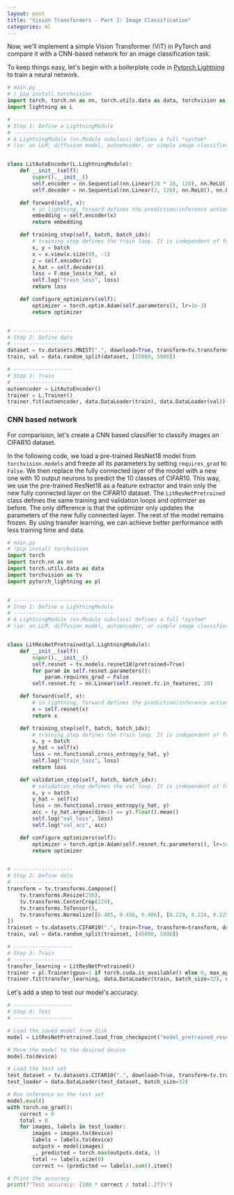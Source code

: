 ```yaml
---
layout: post
title: "Vision Transformers - Part 2: Image Classification"
categories: ml
---
```


Now, we'll implement a simple Vision Transformer (ViT) in PyTorch and compare it with a CNN-based network for an image classification task.

To keep things easy, let's begin with a boilerplate code in [Pytorch Lightning](https://lightning.ai/) to train a neural network.


```python
# main.py
# ! pip install torchvision
import torch, torch.nn as nn, torch.utils.data as data, torchvision as tv, torch.nn.functional as F
import lightning as L

# --------------------------------
# Step 1: Define a LightningModule
# --------------------------------
# A LightningModule (nn.Module subclass) defines a full *system*
# (ie: an LLM, diffusion model, autoencoder, or simple image classifier).


class LitAutoEncoder(L.LightningModule):
    def __init__(self):
        super().__init__()
        self.encoder = nn.Sequential(nn.Linear(28 * 28, 128), nn.ReLU(), nn.Linear(128, 3))
        self.decoder = nn.Sequential(nn.Linear(3, 128), nn.ReLU(), nn.Linear(128, 28 * 28))

    def forward(self, x):
        # in lightning, forward defines the prediction/inference actions
        embedding = self.encoder(x)
        return embedding

    def training_step(self, batch, batch_idx):
        # training_step defines the train loop. It is independent of forward
        x, y = batch
        x = x.view(x.size(0), -1)
        z = self.encoder(x)
        x_hat = self.decoder(z)
        loss = F.mse_loss(x_hat, x)
        self.log("train_loss", loss)
        return loss

    def configure_optimizers(self):
        optimizer = torch.optim.Adam(self.parameters(), lr=1e-3)
        return optimizer


# -------------------
# Step 2: Define data
# -------------------
dataset = tv.datasets.MNIST(".", download=True, transform=tv.transforms.ToTensor())
train, val = data.random_split(dataset, [55000, 5000])

# -------------------
# Step 3: Train
# -------------------
autoencoder = LitAutoEncoder()
trainer = L.Trainer()
trainer.fit(autoencoder, data.DataLoader(train), data.DataLoader(val))
```

### CNN based network

For comparision, let's create a CNN based classifier to classify images on CIFAR10 dataset.

In the following code, we load a pre-trained ResNet18 model from `torchvision.models` and freeze all its parameters by setting `requires_grad` to `False`. We then replace the fully connected layer of the model with a new one with 10 output neurons to predict the 10 classes of CIFAR10. This way, we use the pre-trained ResNet18 as a feature extractor and train only the new fully connected layer on the CIFAR10 dataset. The `LitResNetPretrained` class defines the same training and validation loops and optimizer as before. The only difference is that the optimizer only updates the parameters of the new fully connected layer. The rest of the model remains frozen. By using transfer learning, we can achieve better performance with less training time and data.


``` python
# main.py
# !pip install torchvision
import torch
import torch.nn as nn
import torch.utils.data as data
import torchvision as tv
import pytorch_lightning as pl


# --------------------------------
# Step 1: Define a LightningModule
# --------------------------------
# A LightningModule (nn.Module subclass) defines a full *system*
# (ie: an LLM, diffusion model, autoencoder, or simple image classifier).


class LitResNetPretrained(pl.LightningModule):
    def __init__(self):
        super().__init__()
        self.resnet = tv.models.resnet18(pretrained=True)
        for param in self.resnet.parameters():
            param.requires_grad = False
        self.resnet.fc = nn.Linear(self.resnet.fc.in_features, 10)

    def forward(self, x):
        # in lightning, forward defines the prediction/inference actions
        x = self.resnet(x)
        return x

    def training_step(self, batch, batch_idx):
        # training_step defines the train loop. It is independent of forward
        x, y = batch
        y_hat = self(x)
        loss = nn.functional.cross_entropy(y_hat, y)
        self.log("train_loss", loss)
        return loss

    def validation_step(self, batch, batch_idx):
        # validation_step defines the val loop. It is independent of forward
        x, y = batch
        y_hat = self(x)
        loss = nn.functional.cross_entropy(y_hat, y)
        acc = (y_hat.argmax(dim=1) == y).float().mean()
        self.log("val_loss", loss)
        self.log("val_acc", acc)

    def configure_optimizers(self):
        optimizer = torch.optim.Adam(self.resnet.fc.parameters(), lr=1e-3)
        return optimizer


# -------------------
# Step 2: Define data
# -------------------
transform = tv.transforms.Compose([
    tv.transforms.Resize(256),
    tv.transforms.CenterCrop(224),
    tv.transforms.ToTensor(),
    tv.transforms.Normalize([0.485, 0.456, 0.406], [0.229, 0.224, 0.225])
])
trainset = tv.datasets.CIFAR10(".", train=True, transform=transform, download=True)
train, val = data.random_split(trainset, [45000, 5000])

# -------------------
# Step 3: Train
# -------------------
transfer_learning = LitResNetPretrained()
trainer = pl.Trainer(gpus=1 if torch.cuda.is_available() else 0, max_epochs=10)
trainer.fit(transfer_learning, data.DataLoader(train, batch_size=32), data.DataLoader(val, batch_size=32))

```

Let's add a step to test our model's accuracy.


```python
# -------------------
# Step 4: Test
# -------------------

# Load the saved model from disk
model = LitResNetPretrained.load_from_checkpoint("model_pretrained_resnet_cifar10.pt")

# Move the model to the desired device
model.to(device)

# Load the test set
test_dataset = tv.datasets.CIFAR10(".", download=True, transform=tv.transforms.ToTensor(), train=False)
test_loader = data.DataLoader(test_dataset, batch_size=32)

# Run inference on the test set
model.eval()
with torch.no_grad():
    correct = 0
    total = 0
    for images, labels in test_loader:
        images = images.to(device)
        labels = labels.to(device)
        outputs = model(images)
        _, predicted = torch.max(outputs.data, 1)
        total += labels.size(0)
        correct += (predicted == labels).sum().item()

# Print the accuracy
print(f"Test accuracy: {100 * correct / total:.2f}%")
```